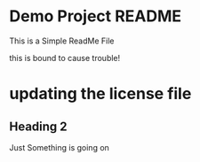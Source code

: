 # Demo Project README

This is a Simple ReadMe File

this is bound to cause trouble!

# updating the license file
## Heading 2

Just Something is going on 
